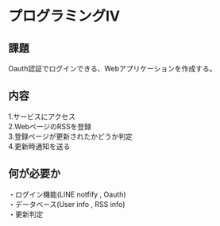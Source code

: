 # プログラミングⅣ
## 課題
Oauth認証でログインできる、Webアプリケーションを作成する。　　
## 内容　　
1.サービスにアクセス  
2.WebページのRSSを登録  
3.登録ページが更新されたかどうか判定  
4.更新時通知を送る  

## 何が必要か

・ログイン機能(LINE notfify , Oauth)  
・データベース(User info , RSS info)  
・更新判定　　
